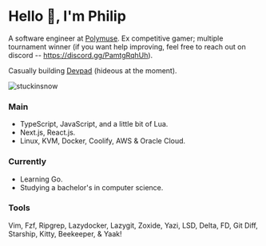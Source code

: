 # Hello 👋, I'm Philip 

A software engineer at [Polymuse](https://polymuse.tech/). Ex competitive gamer; multiple tournament winner (if you want help improving, feel free to reach out on discord -- https://discord.gg/PamtgRqhUh).

Casually building [Devpad](https://devpad.net/) (hideous at the moment). 

<p align="left"> <img src="https://komarev.com/ghpvc/?username=stuckinsnow&label=Profile%20views&color=0e75b6&style=flat" alt="stuckinsnow" /></p>

### Main

*  TypeScript, JavaScript, and a little bit of Lua.
*  Next.js, React.js.
*  Linux, KVM, Docker, Coolify, AWS & Oracle Cloud.

### Currently

* Learning Go.
* Studying a bachelor's in computer science.

### Tools 

Vim, Fzf, Ripgrep, Lazydocker, Lazygit, Zoxide, Yazi, LSD, Delta, FD, Git Diff, Starship, Kitty, Beekeeper, & Yaak! 
